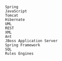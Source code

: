     Spring
    JavaScript
    Tomcat
    Hibernate
    UML
    REST
    XML
    Ant
    JBoss Application Server
    Spring Framework
    SQL
    Rules Engines
